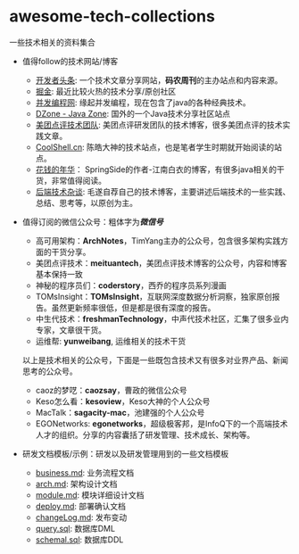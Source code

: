 # awesome-tech-collections

一些技术相关的资料集合

- 值得follow的技术网站/博客
	- [开发者头条](http://toutiao.io): 一个技术文章分享网站，**码农周刊**的主办站点和内容来源。
	- [掘金](http://gold.xitu.io/): 最近比较火热的技术分享/原创社区
	- [并发编程网](http://ifeve.com/): 缘起并发编程，现在包含了java的各种经典技术。
	- [DZone - Java Zone](https://dzone.com/java-jdk-development-tutorials-tools-news): 国外的一个Java技术分享社区站点
	- [美团点评技术团队](http://tech.meituan.com/): 美团点评研发团队的技术博客，很多美团点评的技术实践文章。
	- [CoolShell.cn](http://coolshell.cn/): 陈皓大神的技术站点，也是笔者学生时期就开始阅读的站点。
	- [花钱的年华](http://calvin1978.blogcn.com/)： SpringSide的作者-江南白衣的博客，有很多java相关的干货，非常值得阅读。
	- [后端技术杂谈](http://rowkey.me): 毛遂自荐自己的技术博客，主要讲述后端技术的一些实践、总结、思考等，以原创为主。
	
- 值得订阅的微信公众号：粗体字为***微信号***
	- 高可用架构：**ArchNotes**，TimYang主办的公众号，包含很多架构实践方面的干货分享。
	- 美团点评技术：**meituantech**，美团点评技术博客的公众号，内容和博客基本保持一致
	- 神秘的程序员们：**coderstory**，西乔的程序员系列漫画
	- TOMsInsight：**TOMsInsight**，互联网深度数据分析洞察，独家原创报告。虽然更新频率很低，但是都是很有深度的报告。 
	- 中生代技术：**freshmanTechnology**，中声代技术社区，汇集了很多业内专家，文章很干货。
	- 运维帮: **yunweibang**, 运维相关的技术干货
	
	以上是技术相关的公众号，下面是一些既包含技术又有很多对业界产品、新闻思考的公众号。
	
	- caoz的梦呓：**caozsay**，曹政的微信公众号
	- Keso怎么看：**kesoview**，Keso大神的个人公众号
	- MacTalk：**sagacity-mac**，池建强的个人公众号
	- EGONetworks: **egonetworks**，超级极客邦，是InfoQ下的一个高端技术人才的组织。分享的内容囊括了研发管理、技术成长、架构等。

- 研发文档模板/示例：研发以及研发管理用到的一些文档模板
	+ [business.md](document/business.md): 业务流程文档
	+ [arch.md](document/arch.md): 架构设计文档
	+ [module.md](document/module.md): 模块详细设计文档
	+ [deploy.md](document/deploy.md): 部署确认文档
	+ [changeLog.md](document/changeLog.md): 发布变动
	+ [query.sql](document/query(DML).md): 数据库DML
	+ [schemal.sql](document/schemal(DDL).sql): 数据库DDL